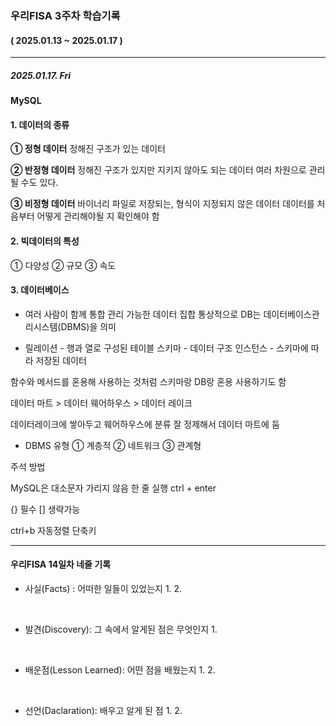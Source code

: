 ### 우리FISA 3주차 학습기록
#### ( 2025.01.13 ~ 2025.01.17 )
***
##### 2025.01.17. Fri
#### MySQL
#### 1. 데이터의 종류
**① 정형 데이터**
정해진 구조가 있는 데이터

**② 반정형 데이터**
정해진 구조가 있지만 지키지 않아도 되는 데이터
여러 차원으로 관리될 수도 있다.

**③ 비정형 데이터**
바이너리 파일로 저장되는, 형식이 지정되지 않은 데이터
데이터를 처음부터 어떻게 관리해야될 지 확인해야 함

#### 2. 빅데이터의 특성
① 다양성 ② 규모 ③ 속도

#### 3. 데이터베이스
- 여러 사람이 함께 통합 관리 가능한 데이터 집합
통상적으로 DB는 데이터베이스관리시스템(DBMS)을 의미

- 릴레이션 - 행과 열로 구성된 테이블
스키마 - 데이터 구조
인스턴스 - 스키마에 따라 저장된 데이터

함수와 메서드를 혼용해 사용하는 것처럼 스키마랑 DB랑 혼용 사용하기도 함

데이터 마트 > 데이터 웨어하우스 > 데이터 레이크

데이터레이크에 쌓아두고 웨어하우스에 분류 잘 정제해서 데이터 마트에 둠

- DBMS 유형
① 계층적 ② 네트워크 ③ 관계형

주석 방법

MySQL은 대소문자 가리지 않음
한 줄 실행 ctrl + enter

{} 필수 [] 생략가능

ctrl+b 자동정렬 단축키

***
#### 우리FISA 14일차 네줄 기록

- 사실(Facts) : 어떠한 일들이 있었는지
    1. 
    2. 

<br>

- 발견(Discovery): 그 속에서 알게된 점은 무엇인지
    1. 

<br>

- 배운점(Lesson Learned): 어떤 점을 배웠는지
    1. 
    2. 
    
<br>

- 선언(Daclaration): 배우고 알게 된 점
    1. 
    2. 